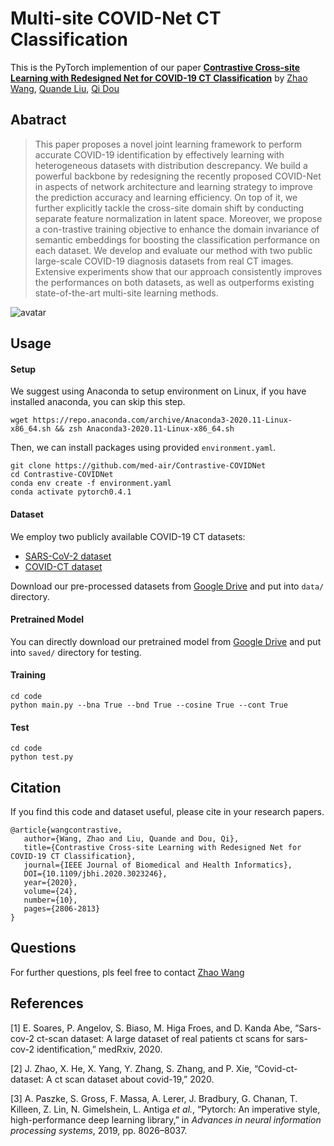 # Multi-site COVID-Net CT Classification
This is the PyTorch implemention of our paper [**Contrastive Cross-site Learning with Redesigned Net for COVID-19 CT Classification**](https://ieeexplore.ieee.org/document/9194240) by [Zhao Wang](http://kyfafyd.wang/), [Quande Liu](https://liuquande.github.io/), [Qi Dou](http://www.cse.cuhk.edu.hk/~qdou/)

## Abatract

> This paper proposes a novel joint learning framework to perform accurate COVID-19 identification by effectively learning with heterogeneous datasets with distribution descrepancy. We build a powerful backbone by redesigning the recently proposed COVID-Net in aspects of network architecture and learning strategy to improve the prediction accuracy and learning efficiency. On top of it, we further explicitly tackle the cross-site domain shift by conducting separate feature normalization in latent space. Moreover, we propose a con-trastive training objective to enhance the domain invariance of semantic embeddings for boosting the classification performance on each dataset. We develop and evaluate our method with two public large-scale COVID-19 diagnosis datasets from real CT images. Extensive experiments show that our approach consistently improves the performances on both datasets, as well as outperforms existing state-of-the-art multi-site learning methods.

![avatar](assets/framework.png)

## Usage

#### Setup

We suggest using Anaconda to setup environment on Linux, if you have installed anaconda, you can skip this step.
```shell
wget https://repo.anaconda.com/archive/Anaconda3-2020.11-Linux-x86_64.sh && zsh Anaconda3-2020.11-Linux-x86_64.sh
```
Then, we can install packages using provided `environment.yaml`.
```shell
git clone https://github.com/med-air/Contrastive-COVIDNet
cd Contrastive-COVIDNet
conda env create -f environment.yaml
conda activate pytorch0.4.1
```

#### Dataset

We employ two publicly available COVID-19 CT datasets:

- [SARS-CoV-2 dataset](https://www.medrxiv.org/content/10.1101/2020.04.24.20078584v3)
- [COVID-CT dataset](http://arxiv.org/abs/2003.13865)

Download our pre-processed datasets from [Google Drive](https://drive.google.com/file/d/1JBp9RH9-yBEdtkNYDi6wWL79o62JD5Td/view?usp=sharing) and put into `data/` directory.

#### Pretrained Model

You can directly download our pretrained model from [Google Drive](https://drive.google.com/file/d/1ZwtxF4c_pvyv_uyE4Zx4_bNNHQx7Y_Ao/view?usp=sharing) and put into `saved/` directory for testing.

#### Training

```shell
cd code
python main.py --bna True --bnd True --cosine True --cont True
```

#### Test

```shell
cd code
python test.py
```

## Citation
If you find this code and dataset useful, please cite in your research papers.
```
@article{wangcontrastive,
   author={Wang, Zhao and Liu, Quande and Dou, Qi},
   title={Contrastive Cross-site Learning with Redesigned Net for COVID-19 CT Classification},
   journal={IEEE Journal of Biomedical and Health Informatics},
   DOI={10.1109/jbhi.2020.3023246},
   year={2020},
   volume={24},
   number={10},
   pages={2806-2813}
}
```


## Questions

For further questions, pls feel free to contact [Zhao Wang](mailto:kyfafyd@zju.edu.cn)

## References

[1] E. Soares, P. Angelov, S. Biaso, M. Higa Froes, and D. Kanda Abe, “Sars-cov-2 ct-scan dataset: A large dataset of real patients ct scans for sars-cov-2 identification,” medRxiv, 2020.

[2] J. Zhao, X. He, X. Yang, Y. Zhang, S. Zhang, and P. Xie, “Covid-ct-dataset: A ct scan dataset about covid-19,” 2020.

[3] A. Paszke, S. Gross, F. Massa, A. Lerer, J. Bradbury, G. Chanan, T. Killeen, Z. Lin, N. Gimelshein, L. Antiga *et al.*, “Pytorch: An imperative style, high-performance deep learning library,” in *Advances in neural information processing systems*, 2019, pp. 8026–8037.

